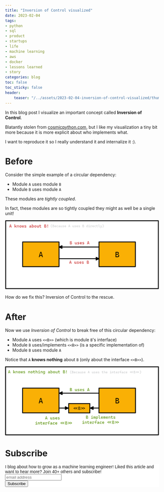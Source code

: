 ```yaml
---
title: "Inversion of Control visualized"
date: 2023-02-04
tags:
- python
- sql
- product
- startups
- life
- machine learning
- aws 
- docker
- lessons learned
- story
categories: blog
toc: false
toc_sticky: false
header:
    teaser: "/../assets/2023-02-04-inversion-of-control-visualized/thumbnail.png"
---
```


<!-- alt + ctrl + v -->

In this blog post I visualize an important concept called **Inversion of Control**.

Blatantly stolen from [cosmicpython.com](https://www.cosmicpython.com/blog/2019-04-15-inversion-of-control.html), but I like my visualization a tiny bit more because it is more explicit about who implements what.

I want to reproduce it so I really understand it and internalize it :).

# Before

Consider the simple example of a circular dependency:

* Module `A` uses module `B` 
* Module `B` uses module `A`

These modules are *tightly coupled*. 

In fact, these modules are so tightly coupled they might as well be a single unit!

![](/../assets/2023-02-04-inversion-of-control-visualized/2023-02-04-09-11-35.png)

How do we fix this? Inversion of Control to the rescue.

# After

Now we use *Inversion of Control* to break free of this circular dependency:

* Module `A` uses `<<B>>` (which is module `B`'s interface)
* Module `B` uses/implements `<<B>>` (is a specific implementation of)
* Module `B` uses module `A`

Notice that `A` **knows nothing** about `B` (only about the interface `<<B>>`).

![](/../assets/2023-02-04-inversion-of-control-visualized/2023-02-04-09-12-11.png)


# Subscribe
<!-- Begin Mailchimp Signup Form -->
<link href="//cdn-images.mailchimp.com/embedcode/horizontal-slim-10_7.css" rel="stylesheet" type="text/css">
<style type="text/css">
#mc_embed_signup{background:#fff; clear:left; font:14px Helvetica,Arial,sans-serif; width:100%;}
/* Add your own Mailchimp form style overrides in your site stylesheet or in this style block.
    We recommend moving this block and the preceding CSS link to the HEAD of your HTML file. */
</style>
<div id="mc_embed_signup">
<form action="https://gmail.us3.list-manage.com/subscribe/post?u=92fe86c389878585bc87837e8&amp;id=50543deff9" method="post" id="mc-embedded-subscribe-form" name="mc-embedded-subscribe-form" class="validate" target="_blank" novalidate>
    <div id="mc_embed_signup_scroll">
<label for="mce-EMAIL">I blog about how to grow as a machine learning engineer! Liked this article and want to hear more? Join 40+ others and subscribe!</label>
<input type="email" value="" name="EMAIL" class="email" id="mce-EMAIL" placeholder="email address" required>
    <!-- real people should not fill this in and expect good things - do not remove this or risk form bot signups-->
    <div style="position: absolute; left: -5000px;" aria-hidden="true"><input type="text" name="b_92fe86c389878585bc87837e8_50543deff9" tabindex="-1" value=""></div>
    <div class="clear"><input type="submit" value="Subscribe" name="subscribe" id="mc-embedded-subscribe" class="button"></div>
    </div>
</form>
</div>
<!--End mc_embed_signup-->
    